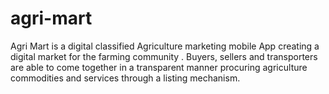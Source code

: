 # agri-mart
 Agri Mart is a digital classified Agriculture marketing mobile App creating a digital market for the farming community . Buyers, sellers and transporters are able to come  together in a transparent manner procuring agriculture commodities and services through a listing mechanism. 

